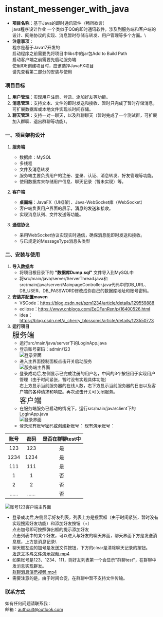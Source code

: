 # instant_messenger_with_java
- **项目名称**：基于Java的即时通讯软件（畅所欲言）\
  java程序设计作业
  一个类似于QQ的即时通讯软件，涉及到服务端和客户端的设计、网络协议的实现、消息暂时存储与转发、用户管理等多个方面。\
- **注意事项**：\
  程序是基于Java17开发的\
  启动程序之前需要先将项目中libs中的jar包Add to Build Path\
  启动客户端之前需要先启动服务端\
  使用IDE创建项目时，应该选择JavaFX项目\
  请先查看第二部分的安装与使用

  
### 项目目标

1. **用户管理**：实现用户注册、登录、添加好友等功能。
2. **消息管理**：支持文本、文件的即时发送和接收、暂时只完成了暂时存储消息，可扩展数据库或本地文件实现长时间存储。
3. **聊天管理**：支持一对一聊天，以及群聊聊天（暂时完成了一个测试群，可扩展加入群聊、退出群聊等功能）。

   
### 一、项目架构设计

1. **服务端**
   - 数据库：MySQL
   - 多线程
   - 文件及消息转发
   - 服务端主要负责用户的注册、登录、认证、消息转发、好友管理等功能。
   - 使用数据库来存储用户信息、聊天记录（暂未实现）等。
   

3. **客户端**
   - **桌面端**：JavaFX（UI框架）、Java-WebSocket库（WebSocket）
   - 客户端负责用户界面的展示，消息的发送和接收。
   - 实现消息队列、文件发送等功能。

5. **通信协议**
   - 采用WebSocket协议实现实时通信，确保消息能即时发送和接收。
   - 与已规定的MessageType消息头类型

### 二、安装与使用
1. **导入数据库**
   - 将项目根目录下的 **"数据库Dump.sql"** 文件导入到MySQL中
   - 将src/main/java/server/ServerThread.java和src/main/java/server/MainpageController.java代码中的DB_URL、DB_USER、DB_PASSWORD修改成你自己的数据库地址和账号密码。
2. **安装并配置maven**
   - VSCode：https://blog.csdn.net/szm1234/article/details/129559888
   - eclipse：https://www.cnblogs.com/EeDFanRen/p/16400526.html
   - idea：https://blog.csdn.net/a_cherry_blossoms/article/details/123550773
3. **运行项目**\
   <font size=5>服务端</font>
   - 运行src/main/java/server下的LoginApp.java
   - 登录账号密码：admin/123\
![登录界面](image/服务端登录界面.png)
   - 进入主界面控制面板点击开关启动服务\
![服务端主界面](image/服务端主界面.png)
   - 登录成功后,左侧显示已完成注册的用户名，中间的3个按钮用于实现用户管理（由于时间紧张，暂时没有实现具体功能）\
   右上方显示当前服务器的在线人数，右下方显示当前服务器的日志以及客户端的各种请求和响应。再次点击开关可关闭服务。\
   <font size=5>客户端</font>
   - 在服务端服务已启动的情况下，运行src/main/java/client下的LoginApp.java\
![登录界面](image/客户端登录界面.png)
   - 登录现有账号密码或创建新账号：
     现有演示账号：
   
|  账号  |  密码  | 是否在群聊test中 |
|:----:|:----:|:----------:|
| 123  | 123  |     是      |
| 1234 | 1234 |     是      |
| 111  | 111  |     是      |
|  1   |  1   |     否      |
|  2   |  2   |     否      |
|  ……  |  ……  |     否      |

![账号123客户端主界面](image/客户端主界面.png)
   - 登录成功后,左侧显示好友列表，列表上方是搜索框（由于时间紧张，暂时没有实现搜索好友功能）和添加好友按钮（+）\
     点击加号即可按照弹出框的提示添加好友\
     点击列表中的某个好友，可以进入与好友的聊天界面，聊天界面下方是发送消息框，上方是消息记录\
   - 聊天框左边的加号是发送文件按钮，下方的clear是清除聊天记录的按钮。\
[发送文本与文件演示视频.mp4](image/发送文本与文件演示视频.mp4)
   - 如果账号是123、1234、111，则好友列表第一个会显示"群聊test"，在群聊中发消息实现群发。\
[群聊消息演示视频.mp4](image/群聊消息演示视频.mp4)
   - 需要注意的是，由于时间仓促，在群聊中暂不支持文件传输。
### 联系方式
如有任何问题请联系我：\
邮箱：authcult@outlook.com
